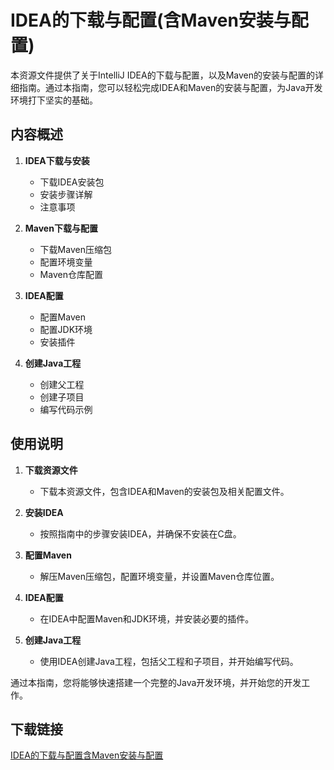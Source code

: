 # IDEA的下载与配置(含Maven安装与配置)

本资源文件提供了关于IntelliJ IDEA的下载与配置，以及Maven的安装与配置的详细指南。通过本指南，您可以轻松完成IDEA和Maven的安装与配置，为Java开发环境打下坚实的基础。

## 内容概述

1. **IDEA下载与安装**
   - 下载IDEA安装包
   - 安装步骤详解
   - 注意事项

2. **Maven下载与配置**
   - 下载Maven压缩包
   - 配置环境变量
   - Maven仓库配置

3. **IDEA配置**
   - 配置Maven
   - 配置JDK环境
   - 安装插件

4. **创建Java工程**
   - 创建父工程
   - 创建子项目
   - 编写代码示例

## 使用说明

1. **下载资源文件**
   - 下载本资源文件，包含IDEA和Maven的安装包及相关配置文件。

2. **安装IDEA**
   - 按照指南中的步骤安装IDEA，并确保不安装在C盘。

3. **配置Maven**
   - 解压Maven压缩包，配置环境变量，并设置Maven仓库位置。

4. **IDEA配置**
   - 在IDEA中配置Maven和JDK环境，并安装必要的插件。

5. **创建Java工程**
   - 使用IDEA创建Java工程，包括父工程和子项目，并开始编写代码。

通过本指南，您将能够快速搭建一个完整的Java开发环境，并开始您的开发工作。

## 下载链接

[IDEA的下载与配置含Maven安装与配置](https://pan.quark.cn/s/deae25557fe3)